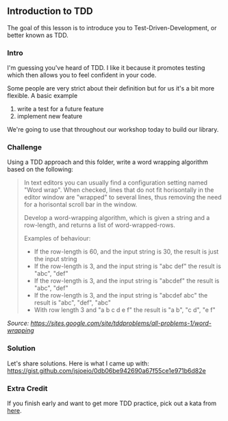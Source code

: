 ## Introduction to TDD

The goal of this lesson is to introduce you to Test-Driven-Development, or better known as TDD.

### Intro

I'm guessing you've heard of TDD. I like it because it promotes testing which then allows you to feel confident in your code.

Some people are very strict about their definition but for us it's a bit more flexible. A basic example

1. write a test for a future feature
2. implement new feature

We're going to use that throughout our workshop today to build our library.

### Challenge

Using a TDD approach and this folder, write a word wrapping algorithm based on the following:

> In text editors you can usually find a configuration setting named "Word wrap". When checked, lines that do not fit horisontally in the editor window are "wrapped" to several lines, thus removing the need for a horisontal scroll bar in the window.
>
> Develop a word-wrapping algorithm, which is given a string and a row-length, and returns a list of word-wrapped-rows.
>
> Examples of behaviour:
>
> - If the row-length is 60, and the input string is 30, the result is just the input string
> - If the row-length is 3, and the input string is "abc def" the result is "abc", "def"
> - If the row-length is 3, and the input string is "abcdef" the result is "abc", "def"
> - If the row-length is 3, and the input string is "abcdef abc" the result is "abc", "def", "abc"
> - With row length 3 and "a b c d e f" the result is "a b", "c d", "e f"

_Source: https://sites.google.com/site/tddproblems/all-problems-1/word-wrapping_

### Solution

Let's share solutions. Here is what I came up with: https://gist.github.com/jsjoeio/0db06be942690a67f55ce1e971b6d82e

### Extra Credit

If you finish early and want to get more TDD practice, pick out a kata from [here](https://sites.google.com/site/tddproblems/all-problems-1).
